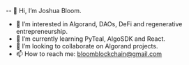 -- 👋 Hi, I’m Joshua Bloom.
- 👀 I’m interested in Algorand, DAOs, DeFi and regenerative entrepreneurship.
- 🌱 I’m currently learning PyTeal, AlgoSDK and React.
- 💞️ I’m looking to collaborate on Algorand projects.
- 📫 How to reach me: bloomblockchain@gmail.com

<!---
AlgoBloom/AlgoBloom is a ✨ special ✨ repository because its `README.md` (this file) appears on your GitHub profile.
You can click the Preview link to take a look at your changes.
--->
